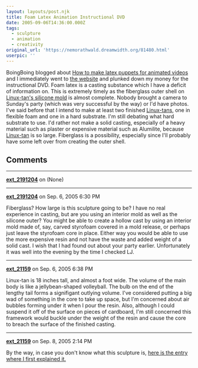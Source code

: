 ```yaml
---
layout: layouts/post.njk
title: Foam Latex Animation Instructional DVD
date: 2005-09-06T14:36:00.000Z
tags:
  - sculpture
  - animation
  - creativity
original_url: 'https://nemorathwald.dreamwidth.org/81480.html'
userpic: ''
---
```

BoingBoing blogged about [How to make latex puppets for animated videos](http://www.boingboing.net/2005/09/05/how_to_make_latex_pu.html) and I immediately went to [the website](http://www.angelfire.com/anime4/zungstudio/) and plunked down my money for the instructional DVD. Foam latex is a casting substance which I have a deficit of information on. This is extremely timely as the fiberglass outer shell on [Linux-tan's silicone mold](http://www.livejournal.com/users/matt_arnold/73730.html) is almost complete. Nobody brought a camera to Sunday's party (which was very successful by the way) or I'd have photos. I've said before that I intend to make at least two finished [Linux-tans](http://www.livejournal.com/users/matt_arnold/73730.html), one in flexible foam and one in a hard substrate. I'm still debating what hard substrate to use. I'd rather not make a solid casting, especially of a heavy material such as plaster or expensive material such as Alumilite, because [Linux-tan](http://www.livejournal.com/users/matt_arnold/73730.html) is so large. Fiberglass is a possibility, especially since I'll probably have some left over from creating the outer shell.

## Comments

---

**[ext_2191204](https://www.dreamwidth.org/users/ext_2191204)** on (None)



---

**[ext_2191204](https://www.dreamwidth.org/users/ext_2191204)** on Sep. 6, 2005 6:30 PM

Fiberglass? How large is this sculpture going to be? I have no real experience in casting, but are you using an interior mold as well as the silicone outer? You might be able to create a hollow cast by using an interior mold made of, say, carved styrofoam covered in a mold release, or perhaps just leave the styrofoam core in place. Either way you would be able to use the more expensive resin and not have the waste and added weight of a solid cast. I wish that I had found out about your party earlier. Unfortunately it was well into the evening by the time I checked LJ.

---

**[ext_21159](https://www.dreamwidth.org/users/ext_21159)** on Sep. 6, 2005 6:38 PM

Linux-tan is 18 inches tall, and almost a foot wide. The volume of the main body is like a jellybean-shaped volleyball. The bulb on the end of the lengthy tail forms a signifigant outlying volume. I've considered putting a big wad of something in the core to take up space, but I'm concerned about air bubbles forming under it when I pour the resin. Also, although I could suspend it off of the surface on pieces of cardboard, I'm still concerned this framework would buckle under the weight of the resin and cause the core to breach the surface of the finished casting.

---

**[ext_21159](https://www.dreamwidth.org/users/ext_21159)** on Sep. 8, 2005 2:14 PM

By the way, in case you don't know what this sculpture is, [here is the entry where I first explained it.](http://www.livejournal.com/users/matt_arnold/73730.html)
